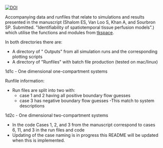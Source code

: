 [![DOI](https://zenodo.org/badge/777193596.svg)](https://zenodo.org/doi/10.5281/zenodo.10870945)

Accompanying data and runfiles that relate to simulations and results presented in the manuscript (Shalom ES, Van Loo S, Khan A, and Sourbron SP. Submitted. "Identifiability of spatiotemporal tissue perfusion models".) which utilise the functions and modules from [tkspace](https://github.com/EShalom/tkspace/).

In both directories there are:
   - A directory of " Outputs"  from all simulation runs and the corresponding plotting scripts
   - A directory of "Runfiles" with batch file production (tested on mac/linux)

1d1c - One dimensional one-compartment systems

Runfile information:
- Run files are split into two with:
   - case 1 and 2 having all positive boundary flow guesses
   - case 3 has negative boundary flow guesses
-This match to system descriptions



1d2c - One dimensional two-compartment systems

- In the code Cases 1, 2, and 3 from the manuscript correspond to cases 6, 11, and 3 in the run files and code
- Updating of the case naming is in progress this README will be updated when this is implemented.


